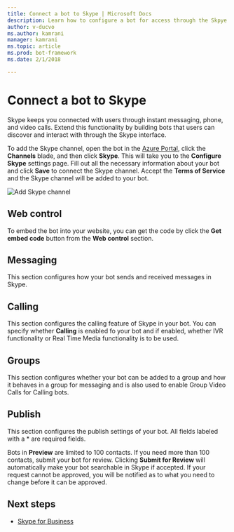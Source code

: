 ```yaml
---
title: Connect a bot to Skype | Microsoft Docs
description: Learn how to configure a bot for access through the Skpye interface.
author: v-ducvo
ms.author: kamrani
manager: kamrani
ms.topic: article
ms.prod: bot-framework
ms.date: 2/1/2018

---
```

# Connect a bot to Skype

Skype keeps you connected with users through instant messaging, phone, and video calls. Extend this functionality by building bots that users can discover and interact with through the Skype interface.

To add the Skype channel, open the bot in the [Azure Portal](https://portal.azure.com/), click the **Channels** blade, and then click **Skype**. This will take you to the **Configure Skype** settings page. Fill out all the necessary information about your bot and click **Save** to connect the Skype channel. Accept the **Terms of Service** and the Skype channel will be added to your bot.

![Add Skype channel](~/media/channels/skype-addchannel.png)

## Web control

To embed the bot into your website, you can get the code by click the **Get embed code** button from the **Web control** section.

## Messaging 

This section configures how your bot sends and received messages in Skype.

## Calling

This section configures the calling feature of Skype in your bot. You can specify whether **Calling** is enabled fo your bot and if enabled, whether IVR functionality or Real Time Media functionality is to be used.

## Groups

This section configures whether your bot can be added to a group and how it behaves in a group for messaging and is also used to enable Group Video Calls for Calling bots.

## Publish

This section configures the publish settings of your bot. All fields labeled with a * are required fields.

Bots in **Preview** are limited to 100 contacts. If you need more than 100 contacts, submit your bot for review. Clicking **Submit for Review** will automatically make your bot searchable in Skype if accepted. If your request cannot be approved, you will be notified as to what you need to change before it can be approved. 

## Next steps

* [Skype for Business](bot-service-channel-connect-skypeforbusiness.md)
